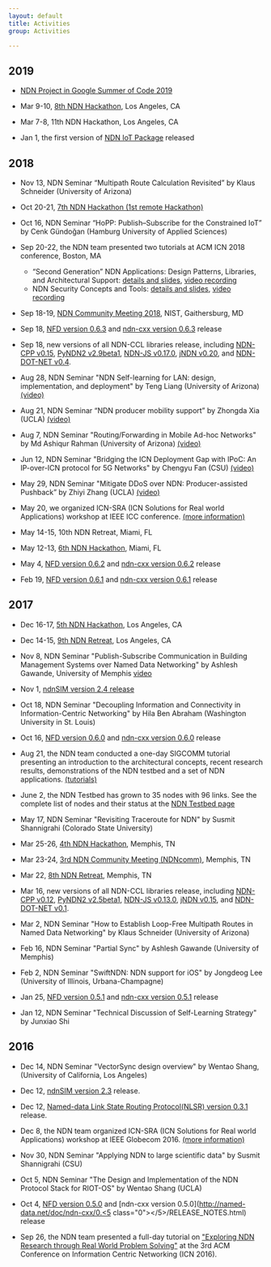 ```yaml
---
layout: default
title: Activities
group: Activities

---
```

<div class="row" markdown="1">

<div class="col-md-12" markdown="1">

## 2019

- [NDN Project in Google Summer of Code 2019](https://named-data.net/gsoc-2019/)

- Mar 9-10, [8th NDN Hackathon](http://8th-ndn-hackathon.named-data.net/), Los Angeles, CA

- Mar 7-8, 11th NDN Hackathon, Los Angeles, CA

- Jan 1, the first version of [NDN IoT Package](https://github.com/named-data-iot/ndn-iot-package-over-nordic-sdk) released

## 2018

- Nov 13, NDN Seminar “Multipath Route Calculation Revisited” by Klaus Schneider (University of Arizona)

- Oct 20-21, [7th NDN Hackathon (1st remote Hackathon)](https://7th-ndn-hackathon.named-data.net/)

- Oct 16, NDN Seminar “HoPP: Publish–Subscribe for the Constrained IoT” by Cenk Gündoğan (Hamburg University of Applied Sciences)

- Sep 20-22, the NDN team presented two tutorials at ACM ICN 2018 conference, Boston, MA

  - “Second Generation” NDN Applications: Design Patterns, Libraries, and Architectural Support: [details and slides](https://named-data.net/publications/tutorials/), [video recording](https://www.youtube.com/playlist?list=PLHTxk4bVJT8P_3qLKQmQkjvjvyADCTEhH)
  - NDN Security Concepts and Tools: [details and slides](https://named-data.net/publications/tutorials/), [video recording](https://www.youtube.com/playlist?list=PLHTxk4bVJT8MADvOwxS1pu6ASXtCZXQ-3)

<!-- <br> -->

- Sep 18-19, [NDN Community Meeting 2018](https://www.nist.gov/news-events/events/2018/09/named-data-networking-community-meeting-2018), NIST, Gaithersburg, MD

- Sep 18, [NFD version 0.6.3](http://named-data.net/doc/NFD/0.6.3/RELEASE_NOTES.html) and [ndn-cxx version 0.6.3](http://named-data.net/doc/ndn-cxx/0.6.3/RELEASE_NOTES.html) release

- Sep 18, new versions of all NDN-CCL libraries release, including [NDN-CPP v0.15](https://github.com/named-data/ndn-cpp/blob/master/CHANGELOG), [PyNDN2 v2.9beta1](https://github.com/named-data/PyNDN2/blob/master/CHANGELOG), [NDN-JS v0.17.0](https://github.com/named-data/ndn-js/blob/master/CHANGELOG), [jNDN v0.20](https://github.com/named-data/jndn/blob/master/CHANGELOG), and [NDN-DOT-NET v0.4](https://github.com/named-data/ndn-dot-net/blob/master/CHANGELOG).

- Aug 28, NDN Seminar "NDN Self-learning for LAN: design, implementation, and deployment" by Teng Liang (University of Arizona) [(video)](https://www.youtube.com/playlist?list=PLHTxk4bVJT8PyZz3rnXCV0q6zGsRRkIzj)

- Aug 21, NDN Seminar “NDN producer mobility support” by Zhongda Xia (UCLA) [(video)](https://www.youtube.com/playlist?list=PLHTxk4bVJT8PyZz3rnXCV0q6zGsRRkIzj)

- Aug 7, NDN Seminar "Routing/Forwarding in Mobile Ad-hoc Networks" by Md Ashiqur Rahman (University of Arizona) [(video)](https://www.youtube.com/playlist?list=PLHTxk4bVJT8PyZz3rnXCV0q6zGsRRkIzj)

- Jun 12, NDN Seminar "Bridging the ICN Deployment Gap with IPoC: An IP-over-ICN protocol for 5G Networks" by Chengyu Fan (CSU) [(video)](https://www.youtube.com/playlist?list=PLHTxk4bVJT8PyZz3rnXCV0q6zGsRRkIzj)

- May 29, NDN Seminar "Mitigate DDoS over NDN: Producer-assisted Pushback” by Zhiyi Zhang (UCLA) [(video)](https://www.youtube.com/playlist?list=PLHTxk4bVJT8PyZz3rnXCV0q6zGsRRkIzj)

- May 20, we organized ICN-SRA (ICN Solutions for Real world Applications) workshop at IEEE ICC conference. [(more information)](https://icc2018.ieee-icc.org/workshop/information-centric-networking-solutions-real-world-applications-icn-sra/program)

- May 14-15, 10th NDN Retreat, Miami, FL

- May 12-13, [6th NDN Hackathon](http://6th-ndn-hackathon.named-data.net/), Miami, FL

- May 4, [NFD version 0.6.2](http://named-data.net/doc/NFD/current/release-notes/release-notes-0.6.2.html) and [ndn-cxx version 0.6.2](http://named-data.net/doc/ndn-cxx/0.6.2/RELEASE_NOTES.html) release

- Feb 19, [NFD version 0.6.1](http://named-data.net/doc/NFD/current/release-notes/release-notes-0.6.1.html) and [ndn-cxx version 0.6.1](http://named-data.net/doc/ndn-cxx/0.6.1/RELEASE_NOTES.html) release

## 2017

- Dec 16-17, [5th NDN Hackathon](http://5th-ndn-hackathon.named-data.net/), Los Angeles, CA

- Dec 14-15, [9th NDN Retreat](http://www.caida.org/workshops/ndn/1712/), Los Angeles, CA

- Nov 8, NDN Seminar "Publish-Subscribe Communication in Building Management Systems over Named Data Networking" by Ashlesh Gawande, University of Memphis [video](https://www.youtube.com/playlist?list=PLHTxk4bVJT8PyZz3rnXCV0q6zGsRRkIzj)

- Nov 1, [ndnSIM version 2.4 release](https://ndnsim.net/2.4/RELEASE_NOTES.html)

- Oct 18, NDN Seminar "Decoupling Information and Connectivity in Information-Centric Networking" by Hila Ben Abraham (Washington University in St. Louis)

- Oct 16, [NFD version 0.6.0](http://named-data.net/doc/NFD/current/release-notes/release-notes-0.6.0.html) and [ndn-cxx version 0.6.0](http://named-data.net/doc/ndn-cxx/0.6.0/RELEASE_NOTES.html) release

- Aug 21, the NDN team conducted a one-day SIGCOMM tutorial presenting an introduction to the architectural concepts, recent research results, demonstrations of the NDN testbed and a set of NDN applications. [(tutorials)](https://named-data.net/publications/tutorials/)

- June 2, the NDN Testbed has grown to 35 nodes with 96 links. See the complete list of nodes and their status at the [NDN Testbed page](http://named-data.net/ndn-testbed/)

- May 17, NDN Seminar "Revisiting Traceroute for NDN" by Susmit Shannigrahi (Colorado State University)

- Mar 25-26, [4th NDN Hackathon](http://4th-ndn-hackathon.named-data.net/), Memphis, TN

- Mar 23-24, [3rd NDN Community Meeting (NDNcomm)](http://www.caida.org/workshops/ndn/1703/), Memphis, TN

- Mar 22, [8th NDN Retreat](http://www.caida.org/workshops/ndn/1703/), Memphis, TN

- Mar 16, new versions of all NDN-CCL libraries release, including [NDN-CPP v0.12](https://github.com/named-data/ndn-cpp/releases/tag/v0.12), [PyNDN2 v2.5beta1](https://github.com/named-data/PyNDN2/releases/tag/v2.5beta1), [NDN-JS v0.13.0](https://github.com/named-data/ndn-js/releases/tag/v0.13.0), [jNDN v0.15](https://github.com/named-data/jndn/releases/tag/v0.15), and [NDN-DOT-NET v0.1](https://github.com/named-data/ndn-dot-net/releases/tag/v0.1).

- Mar 2, NDN Seminar "How to Establish Loop-Free Multipath Routes in Named Data Networking" by Klaus Schneider (University of Arizona)

- Feb 16, NDN Seminar "Partial Sync" by Ashlesh Gawande (University of Memphis)

- Feb 2, NDN Seminar "SwiftNDN: NDN support for iOS" by Jongdeog Lee (University of Illinois, Urbana-Champagne)

- Jan 25, [NFD version 0.5.1](http://named-data.net/doc/NFD/current/release-notes/release-notes-0.5.1.html) and [ndn-cxx version 0.5.1](http://named-data.net/doc/ndn-cxx/0.5.1/RELEASE_NOTES.html) release

- Jan 12, NDN Seminar "Technical Discussion of Self-Learning Strategy" by Junxiao Shi

## 2016

- Dec 14, NDN Seminar "VectorSync design overview" by Wentao Shang, (University of California, Los Angeles)

- Dec 12, [ndnSIM version 2.3](https://ndnsim.net/2.3/RELEASE_NOTES.html) release.

- Dec 12, [Named-data Link State Routing Protocol(NLSR) version 0.3.1](http://named-data.net/doc/NLSR/0.3.1/) release.
- Dec 8, the NDN team organized ICN-SRA (ICN Solutions for Real world Applications) workshop at IEEE Globecom 2016. [(more information)](http://icnsra.nz.comm.waseda.ac.jp/?page_id=61)

- Nov 30, NDN Seminar "Applying NDN to large scientific data" by Susmit Shannigrahi (CSU)

- Oct 5, NDN Seminar "The Design and Implementation of the NDN Protocol Stack for RIOT-OS" by Wentao Shang (UCLA)

- Oct 4, [NFD version 0.5.0](http://named-data.net/doc/NFD/current/release-notes/release-notes-0.5.0.html) and [ndn-cxx version 0.5.0](http://named-data.net/doc/ndn-cxx/0.<5 class="0"></5>/RELEASE_NOTES.html) release

- Sep 26, the NDN team presented a full-day tutorial on ["Exploring NDN Research through Real World Problem Solving"](http://conferences2.sigcomm.org/acm-icn/2016/tutorial-ndn.php) at the 3rd ACM Conference on Information Centric Networking (ICN 2016).

</div>
</div>
